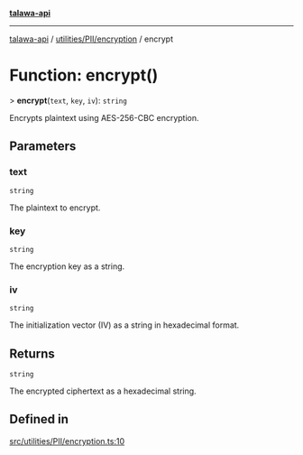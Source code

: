 [**talawa-api**](../../../../README.md)

***

[talawa-api](../../../../modules.md) / [utilities/PII/encryption](../README.md) / encrypt

# Function: encrypt()

\> **encrypt**(`text`, `key`, `iv`): `string`

Encrypts plaintext using AES-256-CBC encryption.

## Parameters

### text

`string`

The plaintext to encrypt.

### key

`string`

The encryption key as a string.

### iv

`string`

The initialization vector (IV) as a string in hexadecimal format.

## Returns

`string`

The encrypted ciphertext as a hexadecimal string.

## Defined in

[src/utilities/PII/encryption.ts:10](https://github.com/PalisadoesFoundation/talawa-api/blob/6bd0fecc1032af2aa70d925c85724d9fec2350f9/src/utilities/PII/encryption.ts#L10)
